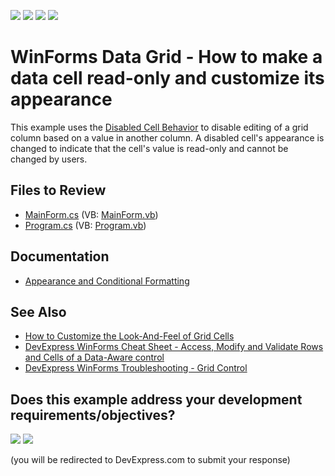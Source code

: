 <!-- default badges list -->
![](https://img.shields.io/endpoint?url=https://codecentral.devexpress.com/api/v1/VersionRange/128630241/24.2.1%2B)
[![](https://img.shields.io/badge/Open_in_DevExpress_Support_Center-FF7200?style=flat-square&logo=DevExpress&logoColor=white)](https://supportcenter.devexpress.com/ticket/details/E2094)
[![](https://img.shields.io/badge/📖_How_to_use_DevExpress_Examples-e9f6fc?style=flat-square)](https://docs.devexpress.com/GeneralInformation/403183)
[![](https://img.shields.io/badge/💬_Leave_Feedback-feecdd?style=flat-square)](#does-this-example-address-your-development-requirementsobjectives)
<!-- default badges end -->

<!-- default file list end -->
# WinForms Data Grid - How to make a data cell read-only and customize its appearance

This example uses the [Disabled Cell Behavior](https://docs.devexpress.com/WindowsForms/401146/common-features/behaviors/disabled-cell-behavior) to disable editing of a grid column based on a value in another column. A disabled cell's appearance is changed to indicate that the cell's value is read-only and cannot be changed by users.

## Files to Review

* [MainForm.cs](./CS/MainForm.cs) (VB: [MainForm.vb](./VB/MainForm.vb))
* [Program.cs](./CS/Program.cs) (VB: [Program.vb](./VB/Program.vb))

## Documentation

* [Appearance and Conditional Formatting](https://docs.devexpress.com/WindowsForms/115548/controls-and-libraries/data-grid/appearance-and-conditional-formatting)

## See Also

* [How to Customize the Look-And-Feel of Grid Cells](https://www.devexpress.com/Support/Center/p/A255)
* [DevExpress WinForms Cheat Sheet - Access, Modify and Validate Rows and Cells of a Data-Aware control](https://go.devexpress.com/CheatSheets_WinForms_Examples_T904183.aspx)
* [DevExpress WinForms Troubleshooting - Grid Control](https://go.devexpress.com/CheatSheets_WinForms_Examples_T934742.aspx)
<!-- feedback -->
## Does this example address your development requirements/objectives?

[<img src="https://www.devexpress.com/support/examples/i/yes-button.svg"/>](https://www.devexpress.com/support/examples/survey.xml?utm_source=github&utm_campaign=winforms-grid-disable-cells-change-background-color&~~~was_helpful=yes) [<img src="https://www.devexpress.com/support/examples/i/no-button.svg"/>](https://www.devexpress.com/support/examples/survey.xml?utm_source=github&utm_campaign=winforms-grid-disable-cells-change-background-color&~~~was_helpful=no)

(you will be redirected to DevExpress.com to submit your response)
<!-- feedback end -->
